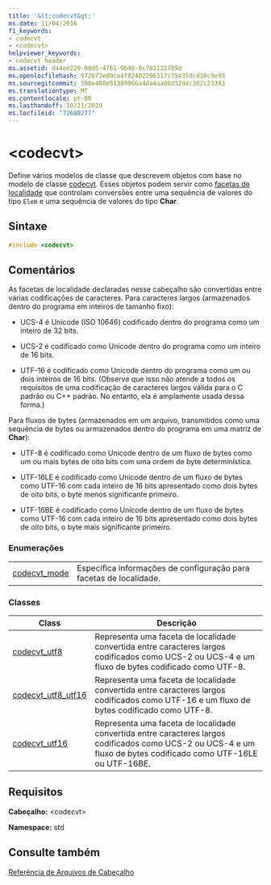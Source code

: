 ```yaml
---
title: '&lt;codecvt&gt;'
ms.date: 11/04/2016
f1_keywords:
- codecvt
- <codecvt>
helpviewer_keywords:
- codecvt header
ms.assetid: d44ee229-00d5-4761-9b48-0c702122789d
ms.openlocfilehash: 972672e80ce4f82402296317c75e35dcd10c9e93
ms.sourcegitcommit: 590e488e51389066a4da4aa06d32d4c362c23393
ms.translationtype: MT
ms.contentlocale: pt-BR
ms.lasthandoff: 10/21/2019
ms.locfileid: "72688277"
---
```

# <a name="ltcodecvtgt"></a>&lt;codecvt&gt;

Define vários modelos de classe que descrevem objetos com base no modelo de classe [codecvt](../standard-library/codecvt-class.md). Esses objetos podem servir como [facetas de localidade](../standard-library/locale-class.md#facet_class) que controlam conversões entre uma sequência de valores do tipo `Elem` e uma sequência de valores do tipo **Char**.

## <a name="syntax"></a>Sintaxe

```cpp
#include <codecvt>
```

## <a name="remarks"></a>Comentários

As facetas de localidade declaradas nesse cabeçalho são convertidas entre várias codificações de caracteres. Para caracteres largos (armazenados dentro do programa em inteiros de tamanho fixo):

- UCS-4 é Unicode (ISO 10646) codificado dentro do programa como um inteiro de 32 bits.

- UCS-2 é codificado como Unicode dentro do programa como um inteiro de 16 bits.

- UTF-16 é codificado como Unicode dentro do programa como um ou dois inteiros de 16 bits. (Observe que isso não atende a todos os requisitos de uma codificação de caracteres largos válida para o C padrão ou C++ padrão. No entanto, ela é amplamente usada dessa forma.)

Para fluxos de bytes (armazenados em um arquivo, transmitidos como uma sequência de bytes ou armazenados dentro do programa em uma matriz de **Char**):

- UTF-8 é codificado como Unicode dentro de um fluxo de bytes como um ou mais bytes de oito bits com uma ordem de byte determinística.

- UTF-16LE é codificado como Unicode dentro de um fluxo de bytes como UTF-16 com cada inteiro de 16 bits apresentado como dois bytes de oito bits, o byte menos significante primeiro.

- UTF-16BE é codificado como Unicode dentro de um fluxo de bytes como UTF-16 com cada inteiro de 16 bits apresentado como dois bytes de oito bits, o byte mais significante primeiro.

### <a name="enumerations"></a>Enumerações

|||
|-|-|
|[codecvt_mode](../standard-library/codecvt-enums.md#codecvt_mode)|Especifica informações de configuração para facetas de localidade.|

### <a name="classes"></a>Classes

|Class|Descrição|
|-|-|
|[codecvt_utf8](codecvt-utf8-class.md)|Representa uma faceta de localidade convertida entre caracteres largos codificados como UCS-2 ou UCS-4 e um fluxo de bytes codificado como UTF-8.|
|[codecvt_utf8_utf16](codecvt-utf8-utf16-class.md)|Representa uma faceta de localidade convertida entre caracteres largos codificados como UTF-16 e um fluxo de bytes codificado como UTF-8.|
|[codecvt_utf16](codecvt-utf16-class.md)|Representa uma faceta de localidade convertida entre caracteres largos codificados como UCS-2 ou UCS-4 e um fluxo de bytes codificado como UTF-16LE ou UTF-16BE.|

## <a name="requirements"></a>Requisitos

**Cabeçalho:** \<codecvt>

**Namespace:** std

## <a name="see-also"></a>Consulte também

[Referência de Arquivos de Cabeçalho](../standard-library/cpp-standard-library-header-files.md)
